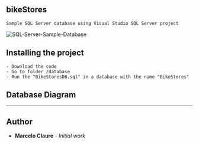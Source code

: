 ## bikeStores
```
Sample SQL Server database using Visual Studio SQL Server project
```
![SQL-Server-Sample-Database](https://user-images.githubusercontent.com/24611413/89333983-d01eb080-d663-11ea-83d5-d4e1c9d579ab.png)

## Installing the project
```
- Download the code
- Go to folder /database
- Run the "BikeStoresDB.sql" in a database with the name "BikeStores"
```
## Database Diagram



---

## Author

* **Marcelo Claure** - *Initial work*
